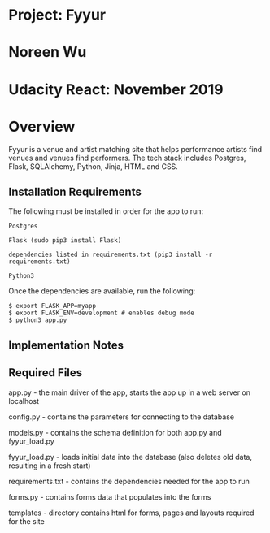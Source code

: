 # Project: Fyyur
# Noreen Wu 
# Udacity React: November 2019

# Overview

Fyyur is a venue and artist matching site that helps performance artists find venues and venues
find performers. The tech stack includes Postgres, Flask, SQLAlchemy, Python, Jinja, HTML and CSS.

## Installation Requirements

The following must be installed in order for the app to run:

    Postgres

    Flask (sudo pip3 install Flask)

    dependencies listed in requirements.txt (pip3 install -r requirements.txt)

    Python3

Once the dependencies are available, run the following:

    $ export FLASK_APP=myapp
    $ export FLASK_ENV=development # enables debug mode
    $ python3 app.py


## Implementation Notes




## Required Files

app.py - the main driver of the app, starts the app up in a web server on localhost

config.py - contains the parameters for connecting to the database

models.py - contains the schema definition for both app.py and fyyur_load.py

fyyur_load.py - loads initial data into the database (also deletes old data, resulting in a fresh start)

requirements.txt - contains the dependencies needed for the app to run

forms.py - contains forms data that populates into the forms

templates - directory contains html for forms, pages and layouts required for the site

